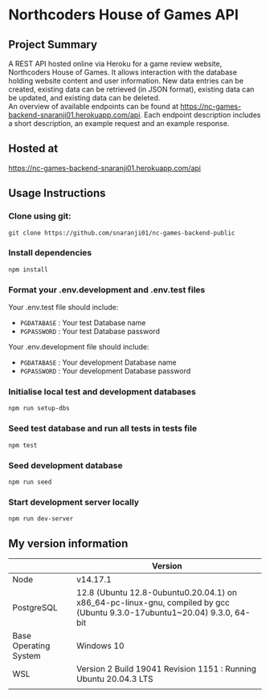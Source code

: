 # Northcoders House of Games API 
## Project Summary 
A REST API hosted online via Heroku for a game review website, Northcoders House of Games. It allows interaction with the database holding website content and user information. New data entries can be created, existing data can be retrieved (in JSON format), existing data can be updated, and existing data can be deleted. \
An overview of available endpoints can be found at https://nc-games-backend-snaranji01.herokuapp.com/api. Each endpoint description includes a short description, an example request and an example response.
## Hosted at
https://nc-games-backend-snaranji01.herokuapp.com/api

## Usage Instructions
### Clone using git:
```git clone https://github.com/snaranji01/nc-games-backend-public```
### Install dependencies
```npm install```
### Format your .env.development and .env.test files
Your .env.test file should include:   

* ```PGDATABASE``` : Your test Database name
* ```PGPASSWORD``` : Your test Database password

Your .env.development file should include:

* ```PGDATABASE``` : Your development Database name
* ```PGPASSWORD``` : Your development Database password
### Initialise local test and development databases
```npm run setup-dbs```
### Seed test database and run all tests in __tests__ file
```npm test```
### Seed development database
```npm run seed```
### Start development server locally
```npm run dev-server```
## My version information
|                       | Version                                                                                                                   |
|-----------------------|---------------------------------------------------------------------------------------------------------------------------|
| Node                  | v14.17.1                                                                                                                  |
| PostgreSQL            | 12.8 (Ubuntu 12.8-0ubuntu0.20.04.1) on x86_64-pc-linux-gnu, compiled by gcc (Ubuntu 9.3.0-17ubuntu1~20.04) 9.3.0, 64-bit  |
| Base Operating System | Windows 10                                                                                                                |
| WSL                   | Version 2 Build 19041 Revision 1151  : Running Ubuntu 20.04.3 LTS                                                         |
|                       |                                                                                                                           |  |                                                        |   |   |   |   |   |   |   |   |